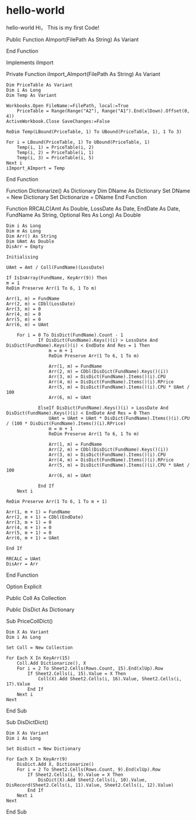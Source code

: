 # hello-world
hello-world
Hi， This is my first Code!

Public Function AImport(FilePath As String) As Variant

End Function


Implements iImport

Private Function iImport_AImport(FilePath As String) As Variant

    Dim PriceTable As Variant
    Dim i As Long
    Dim Temp As Variant
 
    Workbooks.Open FileName:=FilePath, local:=True
        PriceTable = Range(Range("A2"), Range("A1").End(xlDown).Offset(0, 4))
    ActiveWorkbook.Close SaveChanges:=False
    
    ReDim Temp(LBound(PriceTable, 1) To UBound(PriceTable, 1), 1 To 3)
  
    For i = LBound(PriceTable, 1) To UBound(PriceTable, 1)
        Temp(i, 1) = PriceTable(i, 2)
        Temp(i, 2) = PriceTable(i, 1)
        Temp(i, 3) = PriceTable(i, 5)
    Next i
    iImport_AImport = Temp
    
End Function

Function Dictionarize() As Dictionary
    Dim DName As Dictionary
    Set DName = New Dictionary
    Set Dictionarize = DName
End Function



Function RRCALC(Amt As Double, LossDate As Date, EndDate As Date, FundName As String, Optional Res As Long) As Double

    Dim i As Long
    Dim m As Long
    Dim Arr() As String
    Dim UAmt As Double
    DisArr = Empty
    
    Initialising
       
    UAmt = Amt / Coll(FundName)(LossDate)
    
    If IsInArray(FundName, KeyArr(9)) Then
    m = 1
    ReDim Preserve Arr(1 To 6, 1 To m)
    
    Arr(1, m) = FundName
    Arr(2, m) = CDbl(LossDate)
    Arr(3, m) = 0
    Arr(4, m) = 0
    Arr(5, m) = 0
    Arr(6, m) = UAmt
    
        For i = 0 To DisDict(FundName).Count - 1
                If DisDict(FundName).Keys()(i) > LossDate And DisDict(FundName).Keys()(i) < EndDate And Res = 1 Then
                    m = m + 1
                    ReDim Preserve Arr(1 To 6, 1 To m)
                    
                    Arr(1, m) = FundName
                    Arr(2, m) = CDbl(DisDict(FundName).Keys()(i))
                    Arr(3, m) = DisDict(FundName).Items()(i).CPU
                    Arr(4, m) = DisDict(FundName).Items()(i).RPrice
                    Arr(5, m) = DisDict(FundName).Items()(i).CPU * UAmt / 100
                    Arr(6, m) = UAmt
        
                ElseIf DisDict(FundName).Keys()(i) > LossDate And DisDict(FundName).Keys()(i) < EndDate And Res = 0 Then
                    UAmt = UAmt + UAmt * DisDict(FundName).Items()(i).CPU / (100 * DisDict(FundName).Items()(i).RPrice)
                    m = m + 1
                    ReDim Preserve Arr(1 To 6, 1 To m)
                    
                    Arr(1, m) = FundName
                    Arr(2, m) = CDbl(DisDict(FundName).Keys()(i))
                    Arr(3, m) = DisDict(FundName).Items()(i).CPU
                    Arr(4, m) = DisDict(FundName).Items()(i).RPrice
                    Arr(5, m) = DisDict(FundName).Items()(i).CPU * UAmt / 100
                    Arr(6, m) = UAmt
                
                End If
        Next i
        
    ReDim Preserve Arr(1 To 6, 1 To m + 1)
    
    Arr(1, m + 1) = FundName
    Arr(2, m + 1) = CDbl(EndDate)
    Arr(3, m + 1) = 0
    Arr(4, m + 1) = 0
    Arr(5, m + 1) = 0
    Arr(6, m + 1) = UAmt
           
    End If
    
    RRCALC = UAmt
    DisArr = Arr

End Function


Option Explicit

Public Coll As Collection

Public DisDict As Dictionary

Sub PriceCollDict()

    Dim X As Variant
    Dim i As Long
 
    Set Coll = New Collection

    For Each X In KeyArr(15)
        Coll.Add Dictionarize(), X
        For i = 2 To Sheet2.Cells(Rows.Count, 15).End(xlUp).Row
            If Sheet2.Cells(i, 15).Value = X Then
                Coll(X).Add Sheet2.Cells(i, 16).Value, Sheet2.Cells(i, 17).Value
            End If
        Next i
    Next

End Sub

Sub DisDictDict()

    Dim X As Variant
    Dim i As Long
  
    Set DisDict = New Dictionary
    
    For Each X In KeyArr(9)
        DisDict.Add X, Dictionarize()
        For i = 2 To Sheet2.Cells(Rows.Count, 9).End(xlUp).Row
            If Sheet2.Cells(i, 9).Value = X Then
                DisDict(X).Add Sheet2.Cells(i, 10).Value, DisRecord(Sheet2.Cells(i, 11).Value, Sheet2.Cells(i, 12).Value)
            End If
        Next i
    Next

End Sub
